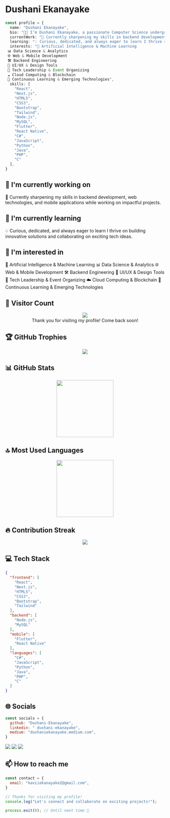 # Dushani Ekanayake

```typescript
const profile = {
  name: "Dushani Ekanayake",
  bio: "👩‍💻 I’m Dushani Ekanayake, a passionate Computer Science undergraduate exploring the world of AI, Machine Learning, and Software Development.",
  currentWork: "🌱 Currently sharpening my skills in backend development, web technologies, and mobile applications while working on impactful projects.",
  learning: "💡 Curious, dedicated, and always eager to learn I thrive on building innovative solutions and collaborating on exciting tech ideas.",
  interests: "🤖 Artificial Intelligence & Machine Learning
 📊 Data Science & Analytics
 🌐 Web & Mobile Development
 🛠️ Backend Engineering
 🎨 UI/UX & Design Tools
 🚀 Tech Leadership & Event Organizing
 ☁️ Cloud Computing & Blockchain
 🌱 Continuous Learning & Emerging Technologies",
  skills: [
    "React",
    "Next.js",
    "HTML5",
    "CSS3",
    "Bootstrap",
    "Tailwind",
    "Node.js",
    "MySQL",
    "Flutter",
    "React Native",
    "C#",
    "JavaScript",
    "Python",
    "Java",
    "PHP",
    "C"
  ],
}
```

## 🔭 I'm currently working on

🌱 Currently sharpening my skills in backend development, web technologies, and mobile applications while working on impactful projects.

## 🌱 I'm currently learning

💡 Curious, dedicated, and always eager to learn I thrive on building innovative solutions and collaborating on exciting tech ideas.

## 👀 I'm interested in

 🤖 Artificial Intelligence & Machine Learning
 📊 Data Science & Analytics
 🌐 Web & Mobile Development
 🛠️ Backend Engineering
 🎨 UI/UX & Design Tools
 🚀 Tech Leadership & Event Organizing
 ☁️ Cloud Computing & Blockchain
 🌱 Continuous Learning & Emerging Technologies


## 👀 Visitor Count

<!-- ⚠️ Important: Replace 'Dushani-Ekanayake' with your actual GitHub username in the URL below -->
<p align="center">
  <img src="https://profile-counter.glitch.me/Dushani-Ekanayake/count.svg" />
  <br>Thank you for visiting my profile! Come back soon!
</p>

## 🏆 GitHub Trophies

<!-- ⚠️ Important: Replace 'Dushani-Ekanayake' with your actual GitHub username in the URL below -->
<p align="center">
  <img src="https://github-profile-trophy.vercel.app/?username=Dushani-Ekanayake&theme=onedark&column=7&margin-w=15&margin-h=15" />
</p>

## 📊 GitHub Stats

<!-- ⚠️ Important: Replace 'Dushani-Ekanayake' with your actual GitHub username in the URL below -->
<div align="center">
  <img height="180em" src="https://github-readme-stats.vercel.app/api?username=Dushani-Ekanayake&show_icons=true&theme=dark&include_all_commits=true&count_private=true"/>
</div>

## 🔝 Most Used Languages

<!-- ⚠️ Important: Replace 'Dushani-Ekanayake' with your actual GitHub username in the URL below -->
<div align="center">
  <img height="180em" src="https://github-readme-stats.vercel.app/api/top-langs/?username=Dushani-Ekanayake&layout=compact&langs_count=10&theme=dark"/>
</div>

## 🔥 Contribution Streak

<!-- ⚠️ Important: Replace 'Dushani-Ekanayake' with your actual GitHub username in the URL below -->
<div align="center">
  <img src="https://github-readme-streak-stats.herokuapp.com/?user=Dushani-Ekanayake&theme=dark&hide_border=false" />
</div>

## 💻 Tech Stack

```json
{
  "frontend": [
    "React",
    "Next.js",
    "HTML5",
    "CSS3",
    "Bootstrap",
    "Tailwind"
  ],
  "backend": [
    "Node.js",
    "MySQL"
  ],
  "mobile": [
    "Flutter",
    "React Native"
  ],
  "languages": [
    "C#",
    "JavaScript",
    "Python",
    "Java",
    "PHP",
    "C"
  ]
}
```

## 🌐 Socials

```javascript
const socials = {
  github: "Dushani-Ekanayake",
  linkedin: " dushani-ekanayake",
  medium: "dushaniekanayake.medium.com",
}
```

<div>
<a href="https://github.com/Dushani-Ekanayake"><img src="https://img.shields.io/badge/github-%23000000.svg?style=for-the-badge&logo=github&logoColor=white" /></a> <a href="www.linkedin.com/in/ dushani-ekanayake"><img src="https://img.shields.io/badge/linkedin-%23000000.svg?style=for-the-badge&logo=linkedin&logoColor=white" /></a> <a href="dushaniekanayake.medium.com"><img src="https://img.shields.io/badge/medium-%23000000.svg?style=for-the-badge&logo=medium&logoColor=white" /></a> 
</div>

## 📫 How to reach me

```javascript
const contact = {
  email: "kaviiekanayake2@gmail.com",
}
```

```typescript
// Thanks for visiting my profile!
console.log("Let's connect and collaborate on exciting projects!");

process.exit(0); // Until next time 👋
```

